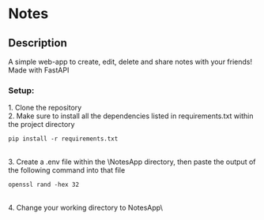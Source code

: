 # Notes

## Description
A simple web-app to create, edit, delete and share notes with your friends! Made with FastAPI 

<h3> Setup: </h3>
1. Clone the repository<br>
2. Make sure to install all the dependencies listed in requirements.txt within the project directory<br>

```shell
pip install -r requirements.txt
```
<br>
3. Create a .env file within the \NotesApp directory, then paste the output of the following command into that file

```shell
openssl rand -hex 32
```
<br>
4. Change your working directory to NotesApp\
